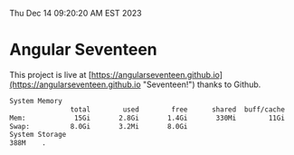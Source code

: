 Thu Dec 14 09:20:20 AM EST 2023

# Angular Seventeen


This project is live at [https://angularseventeen.github.io](https://angularseventeen.github.io "Seventeen!") thanks to Github.

```bash
System Memory
               total        used        free      shared  buff/cache   available
Mem:            15Gi       2.8Gi       1.4Gi       330Mi        11Gi        12Gi
Swap:          8.0Gi       3.2Mi       8.0Gi
System Storage
388M	.
